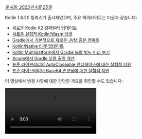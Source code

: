 [//]: # (title: Kotlin 1.8.20의 새로운 기능)

_[출시일: 2023년 4월 25일](releases.md#release-details)_

Kotlin 1.8.20 릴리스가 출시되었으며, 주요 하이라이트는 다음과 같습니다:

*   [새로운 Kotlin K2 컴파일러 업데이트](#new-kotlin-k2-compiler-updates)
*   [새로운 실험적 Kotlin/Wasm 타겟](#new-kotlin-wasm-target)
*   [Gradle에서 기본적으로 새로운 JVM 증분 컴파일](#new-jvm-incremental-compilation-by-default-in-gradle)
*   [Kotlin/Native 타겟 업데이트](#update-for-kotlin-native-targets)
*   [Kotlin Multiplatform에서 Gradle 복합 빌드 미리 보기](#preview-of-gradle-composite-builds-support-in-kotlin-multiplatform)
*   [Xcode에서 Gradle 오류 출력 개선](#improved-output-for-gradle-errors-in-xcode)
*   [표준 라이브러리의 AutoCloseable 인터페이스에 대한 실험적 지원](#support-for-the-autocloseable-interface)
*   [표준 라이브러리의 Base64 인코딩에 대한 실험적 지원](#support-for-base64-encoding)

이 영상에서 변경 사항에 대한 간단한 개요를 확인할 수도 있습니다:

<video src="https://www.youtube.com/v/R1JpkpPzyBU" title="What's new in Kotlin 1.8.20"/>

## IDE 지원

1.8.20을 지원하는 Kotlin 플러그인은 다음 IDE에서 사용할 수 있습니다:

| IDE            | 지원 버전            |
|----------------|-------------------------------|
| IntelliJ IDEA  | 2022.2.x, 2022.3.x,  2023.1.x |
| Android Studio | Flamingo (222)                |

> Kotlin 아티팩트 및 의존성을 올바르게 다운로드하려면, [Gradle 설정](##configure-gradle-settings)을
> Maven Central 저장소를 사용하도록 구성하십시오.
>
{style="warning"}

## 새로운 Kotlin K2 컴파일러 업데이트

Kotlin 팀은 K2 컴파일러의 안정화를 계속하고 있습니다. [Kotlin 1.7.0 발표](whatsnew17.md#new-kotlin-k2-compiler-for-the-jvm-in-alpha)에서 언급했듯이, 아직 **알파** 버전입니다.
이번 릴리스에서는 [K2 베타](https://youtrack.jetbrains.com/issue/KT-52604)로 나아가는 과정에서 추가적인 개선 사항이 도입되었습니다.

1.8.20 릴리스부터 Kotlin K2 컴파일러는 다음과 같습니다:

*   직렬화 플러그인의 프리뷰 버전이 있습니다.
*   [JS IR 컴파일러](js-ir-compiler.md)에 대한 알파 지원을 제공합니다.
*   [새로운 언어 버전, Kotlin 2.0](https://blog.jetbrains.com/kotlin/2023/02/k2-kotlin-2-0/)의 향후 릴리스를 소개합니다.

새로운 컴파일러와 그 이점에 대해 다음 영상에서 자세히 알아보십시오:

*   [모든 사람이 알아야 할 새로운 Kotlin K2 컴파일러](https://www.youtube.com/watch?v=iTdJJq_LyoY)
*   [새로운 Kotlin K2 컴파일러: 전문가 리뷰](https://www.youtube.com/watch?v=db19VFLZqJM)

### Kotlin K2 컴파일러 활성화 방법

Kotlin K2 컴파일러를 활성화하고 테스트하려면 다음 컴파일러 옵션과 함께 새로운 언어 버전을 사용하십시오:

```bash
-language-version 2.0
```

`build.gradle(.kts)` 파일에 다음과 같이 지정할 수 있습니다:

```kotlin
kotlin {
   sourceSets.all {
       languageSettings {
           languageVersion = "2.0"
       }
   }
}
```

이전의 `-Xuse-k2` 컴파일러 옵션은 더 이상 사용되지 않습니다.

> 새로운 K2 컴파일러의 알파 버전은 JVM 및 JS IR 프로젝트에서만 작동합니다.
> Kotlin/Native 또는 멀티플랫폼 프로젝트는 아직 지원하지 않습니다.
>
{style="warning"}

### 새로운 K2 컴파일러에 대한 피드백 남기기

어떤 피드백이든 감사히 받겠습니다!

*   Kotlin Slack에서 K2 개발자에게 직접 피드백을 제공하세요 – [초대받기](https://surveys.jetbrains.com/s3/kotlin-slack-sign-up?_gl=1*ju6cbn*_ga*MTA3MTk5NDkzMC4xNjQ2MDY3MDU4*_ga_9J976DJZ68*MTY1ODMzNzA3OS4xMDAuMS4xNjU4MzQwODEwLjYw) 및 [#k2-early-adopters](https://kotlinlang.slack.com/archives/C03PK0PE257) 채널에 참여.
*   새로운 K2 컴파일러 사용 중 직면한 문제에 대해 [이슈 트래커](https://kotl.in/issue)에 보고.
*   JetBrains가 K2 사용에 대한 익명 데이터를 수집하도록 [**사용량 통계 전송** 옵션 활성화](https://www.jetbrains.com/help/idea/settings-usage-statistics.html).

## 언어

Kotlin이 계속 진화함에 따라 1.8.20에서는 새로운 언어 기능에 대한 프리뷰 버전을 소개합니다:

*   [Enum 클래스 `values` 함수의 현대적이고 고성능 대체](#a-modern-and-performant-replacement-of-the-enum-class-values-function)
*   [데이터 클래스와의 대칭성을 위한 데이터 객체](#preview-of-data-objects-for-symmetry-with-data-classes)
*   [인라인 클래스에서 본문이 있는 보조 생성자 제한 해제 미리 보기](#preview-of-lifting-restriction-on-secondary-constructors-with-bodies-in-inline-classes)

### Enum 클래스 `values` 함수의 현대적이고 고성능 대체

> 이 기능은 [실험적](components-stability.md#stability-levels-explained)입니다.
> 언제든지 삭제되거나 변경될 수 있습니다. 옵트인(자세한 내용은 아래 참조)이 필요합니다. 평가 목적으로만 사용하십시오.
> [YouTrack](https://kotl.in/issue)에 대한 여러분의 피드백을 감사히 받겠습니다.
>
{style="warning"}

Enum 클래스에는 정의된 enum 상수의 배열을 반환하는 합성(synthetic) `values()` 함수가 있습니다. 그러나 배열을 사용하면 Kotlin 및 Java에서 [숨겨진 성능 문제](https://github.com/Kotlin/KEEP/blob/master/proposals/enum-entries.md#examples-of-performance-issues)가 발생할 수 있습니다.
또한 대부분의 API는 컬렉션을 사용하므로 결국 변환이 필요합니다. 이러한 문제를 해결하기 위해, `values()` 함수 대신 사용해야 하는 Enum 클래스의 `entries` 프로퍼티를 도입했습니다.
`entries` 프로퍼티가 호출되면 사전 할당된 불변(immutable) 리스트를 반환합니다.

> `values()` 함수는 여전히 지원되지만, 대신 `entries` 프로퍼티를 사용하는 것을 권장합니다.
>
{style="tip"}

```kotlin
enum class Color(val colorName: String, val rgb: String) {
    RED("Red", "#FF0000"),
    ORANGE("Orange", "#FF7F00"),
    YELLOW("Yellow", "#FFFF00")
}

@OptIn(ExperimentalStdlibApi::class)
fun findByRgb(rgb: String): Color? = Color.entries.find { it.rgb == rgb }
```
{validate="false"}

#### `entries` 프로퍼티 활성화 방법

이 기능을 사용해 보려면, `@OptIn(ExperimentalStdlibApi)`로 옵트인하고 `-language-version 1.9` 컴파일러 옵션을 활성화하십시오.
Gradle 프로젝트에서는 `build.gradle(.kts)` 파일에 다음을 추가하여 활성화할 수 있습니다:

<tabs group="build-script">
<tab title="Kotlin" group-key="kotlin">

```kotlin
tasks
    .withType<org.jetbrains.kotlin.gradle.tasks.KotlinCompilationTask<*>>()
    .configureEach {
        compilerOptions
            .languageVersion
            .set(
                org.jetbrains.kotlin.gradle.dsl.KotlinVersion.KOTLIN_1_9
            )
    }
```

</tab>
<tab title="Groovy" group-key="groovy">

```groovy
tasks
    .withType(org.jetbrains.kotlin.gradle.tasks.KotlinCompilationTask.class)
    .configureEach {
        compilerOptions.languageVersion =
            org.jetbrains.kotlin.gradle.dsl.KotlinVersion.KOTLIN_1_9
    }
```

</tab>
</tabs>

> IntelliJ IDEA 2023.1부터 이 기능을 옵트인하면, 적절한 IDE
> 인스펙션이 `values()`에서 `entries`로의 변환에 대해 알리고 빠른 수정을 제공할 것입니다.
>
{style="tip"}

제안에 대한 자세한 내용은 [KEEP 노트](https://github.com/Kotlin/KEEP/blob/master/proposals/enum-entries.md)를 참조하십시오.

### 데이터 클래스와의 대칭성을 위한 데이터 객체 미리 보기

데이터 객체를 사용하면 싱글턴 의미론과 깔끔한 `toString()` 표현을 갖는 객체를 선언할 수 있습니다. 다음 코드 스니펫에서 `object` 선언에 `data` 키워드를 추가하면 `toString()` 출력의 가독성이 어떻게 향상되는지 볼 수 있습니다:

```kotlin
package org.example
object MyObject
data object MyDataObject

fun main() {
    println(MyObject) // org.example.MyObject@1f32e575
    println(MyDataObject) // MyDataObject
}
```

특히 `sealed` 계층(`sealed class` 또는 `sealed interface` 계층과 같은)의 경우, `data object`는 `data class` 선언과 함께 편리하게 사용될 수 있어 탁월한 선택입니다.
이 스니펫에서 `EndOfFile`을 일반 `object` 대신 `data object`로 선언하는 것은 수동으로 재정의할 필요 없이 깔끔한 `toString`을 얻게 된다는 것을 의미합니다.
이는 동반되는 데이터 클래스 정의와의 대칭성을 유지합니다.

```kotlin
sealed interface ReadResult
data class Number(val number: Int) : ReadResult
data class Text(val text: String) : ReadResult
data object EndOfFile : ReadResult

fun main() {
    println(Number(7)) // Number(number=7)
    println(EndOfFile) // EndOfFile
}
```

#### 데이터 객체의 의미론

[Kotlin 1.7.20](whatsnew1720.md#improved-string-representations-for-singletons-and-sealed-class-hierarchies-with-data-objects)의 첫 프리뷰 버전부터 데이터 객체의 의미론이 개선되었습니다.
이제 컴파일러는 이들을 위한 여러 편의 함수를 자동으로 생성합니다:

##### toString

데이터 객체의 `toString()` 함수는 객체의 단순 이름을 반환합니다:

```kotlin
data object MyDataObject {
    val x: Int = 3
}

fun main() {
    println(MyDataObject) // MyDataObject
}
```

##### equals 및 hashCode

`data object`의 `equals()` 함수는 `data object`의 타입을 가진 모든 객체가 동등하다고 간주되도록 보장합니다. 대부분의 경우, 런타임에는 데이터 객체의 단일 인스턴스만 존재할 것입니다(결국 `data object`는 싱글턴을 선언합니다).
그러나 동일한 타입의 다른 객체가 런타임에 생성되는 특정 예외 상황(예: `java.lang.reflect`를 통한 플랫폼 리플렉션, 또는 이 API를 내부적으로 사용하는 JVM 직렬화 라이브러리 사용)에서는,
이 함수가 객체들이 동등하게 처리되도록 보장합니다.

`data object`를 비교할 때는 구조적으로(`==` 연산자 사용)만 비교하고 참조적으로(`===` 연산자)는 절대 비교하지 마십시오. 이는 런타임에 데이터 객체의 인스턴스가 두 개 이상 존재할 때의 함정을 피하는 데 도움이 됩니다. 다음 코드 스니펫은 이 특정 예외 상황을 보여줍니다:

```kotlin
import java.lang.reflect.Constructor

data object MySingleton

fun main() {
    val evilTwin = createInstanceViaReflection()

    println(MySingleton) // MySingleton
    println(evilTwin) // MySingleton

    // 라이브러리가 MySingleton의 두 번째 인스턴스를 강제로 생성하더라도, `equals` 메서드는 true를 반환합니다:
    println(MySingleton == evilTwin) // true

    // data object를 === 로 비교하지 마십시오.
    println(MySingleton === evilTwin) // false
}

fun createInstanceViaReflection(): MySingleton {
    // Kotlin 리플렉션은 data object의 인스턴스화를 허용하지 않습니다.
    // 이것은 "강제로" (즉, Java 플랫폼 리플렉션을 통해) 새로운 MySingleton 인스턴스를 생성합니다.
    // 직접 시도하지 마십시오!
    return (MySingleton.javaClass.declaredConstructors[0].apply { isAccessible = true } as Constructor<MySingleton>).newInstance()
}
```

생성된 `hashCode()` 함수의 동작은 `equals()` 함수의 동작과 일관적이므로, `data object`의 모든 런타임 인스턴스는 동일한 해시 코드를 가집니다.

##### 데이터 객체에는 `copy` 및 `componentN` 함수 없음

`data object`와 `data class` 선언은 종종 함께 사용되고 일부 유사점이 있지만, `data object`에는 생성되지 않는 일부 함수가 있습니다:

`data object` 선언은 싱글턴 객체로 사용되도록 의도되었으므로, `copy()` 함수는 생성되지 않습니다.
싱글턴 패턴은 클래스의 인스턴스화를 단일 인스턴스로 제한하며, 인스턴스의 복사본 생성을 허용하면 해당 제한을 위반하게 됩니다.

또한, `data class`와 달리 `data object`에는 데이터 프로퍼티가 없습니다. 이러한 객체를 비구조화하는 것은 의미가 없으므로, `componentN()` 함수는 생성되지 않습니다.

이 기능에 대한 여러분의 피드백을 [YouTrack](https://youtrack.jetbrains.com/issue/KT-4107)에 남겨주시면 감사하겠습니다.

#### 데이터 객체 미리 보기 활성화 방법

이 기능을 사용해 보려면 `-language-version 1.9` 컴파일러 옵션을 활성화하십시오. Gradle 프로젝트에서는 `build.gradle(.kts)` 파일에 다음을 추가하여 활성화할 수 있습니다:

<tabs group="build-script">
<tab title="Kotlin" group-key="kotlin">

```kotlin
tasks
    .withType<org.jetbrains.kotlin.gradle.tasks.KotlinCompilationTask<*>>()
    .configureEach {
        compilerOptions
            .languageVersion
            .set(
                org.jetbrains.kotlin.gradle.dsl.KotlinVersion.KOTLIN_1_9
            )
    }
```

</tab>
<tab title="Groovy" group-key="groovy">

```groovy
tasks
    .withType(org.jetbrains.kotlin.gradle.tasks.KotlinCompilationTask.class)
    .configureEach {
        compilerOptions.languageVersion =
            org.jetbrains.kotlin.gradle.dsl.KotlinVersion.KOTLIN_1_9
    }
```

</tab>
</tabs>

### 인라인 클래스에서 본문이 있는 보조 생성자 제한 해제 미리 보기

> 이 기능은 [실험적](components-stability.md#stability-levels-explained)입니다. 언제든지 삭제되거나 변경될 수 있습니다.
> 옵트인(자세한 내용은 아래 참조)이 필요합니다. 평가 목적으로만 사용하십시오. [YouTrack](https://kotl.in/issue)에 대한 여러분의 피드백을 감사히 받겠습니다.
>
{style="warning"}

Kotlin 1.8.20은 [인라인 클래스](inline-classes.md)에서 본문이 있는 보조 생성자 사용에 대한 제한을 해제합니다.

이전에는 인라인 클래스는 깔끔한 초기화 의미론을 갖기 위해 `init` 블록이나 보조 생성자가 없는 public 기본 생성자만 허용했습니다.
그 결과, 내부 값을 캡슐화하거나 제약된 값을 나타내는 인라인 클래스를 생성하는 것이 불가능했습니다.

이러한 문제는 Kotlin 1.4.30에서 `init` 블록에 대한 제한이 해제되면서 해결되었습니다.
이제 한 단계 더 나아가 미리 보기 모드에서 본문이 있는 보조 생성자를 허용합니다:

```kotlin
@JvmInline
value class Person(private val fullName: String) {
    // Kotlin 1.4.30부터 허용:
    init { 
        check(fullName.isNotBlank()) {
            "Full name shouldn't be empty"
        }
    }

    // Kotlin 1.8.20부터 미리 보기 가능:
    constructor(name: String, lastName: String) : this("$name $lastName") {
        check(lastName.isNotBlank()) {
            "Last name shouldn't be empty"
        }
    }
}
```

#### 본문이 있는 보조 생성자 활성화 방법

이 기능을 사용해 보려면 `-language-version 1.9` 컴파일러 옵션을 활성화하십시오. Gradle 프로젝트에서는 `build.gradle(.kts)`에 다음을 추가하여 활성화할 수 있습니다:

<tabs group="build-script">
<tab title="Kotlin" group-key="kotlin">

```kotlin
tasks
    .withType<org.jetbrains.kotlin.gradle.tasks.KotlinCompilationTask<*>>()
    .configureEach {
        compilerOptions
            .languageVersion
            .set(
                org.jetbrains.kotlin.gradle.dsl.KotlinVersion.KOTLIN_1_9
            )
    }
```

</tab>
<tab title="Groovy" group-key="groovy">

```groovy
tasks
    .withType(org.jetbrains.kotlin.gradle.tasks.KotlinCompilationTask.class)
    .configureEach {
        compilerOptions.languageVersion =
            org.jetbrains.kotlin.gradle.dsl.KotlinVersion.KOTLIN_1_9
    }
```

</tab>
</tabs>

이 기능을 사용해 보고 [YouTrack](https://kotl.in/issue)에 모든 보고서를 제출하여 Kotlin 1.9.0에서 이 기능을 기본으로 만들 수 있도록 도와주시면 감사하겠습니다.

Kotlin 인라인 클래스 개발에 대한 자세한 내용은 [이 KEEP](https://github.com/Kotlin/KEEP/blob/master/proposals/inline-classes.md)에서 확인할 수 있습니다.

## 새로운 Kotlin/Wasm 타겟

이번 릴리스에서 Kotlin/Wasm (Kotlin WebAssembly)은 [실험적](components-stability.md#stability-levels-explained) 단계로 전환됩니다.
Kotlin 팀은 [WebAssembly](https://webassembly.org/)를 유망한 기술로 보고, Kotlin의 모든 이점을 활용하여 이를 사용하는 더 나은 방법을 찾고자 합니다.

WebAssembly 바이너리 형식은 자체 가상 머신을 사용하여 실행되므로 플랫폼에 독립적입니다. 거의 모든 최신 브라우저는 이미 WebAssembly 1.0을 지원합니다.
WebAssembly를 실행하는 환경을 설정하려면 Kotlin/Wasm이 타겟으로 하는 실험적인 가비지 컬렉션 모드를 활성화하기만 하면 됩니다. 자세한 지침은 다음에서 확인할 수 있습니다: [Kotlin/Wasm 활성화 방법](#how-to-enable-kotlin-wasm).

새로운 Kotlin/Wasm 타겟의 다음 장점을 강조하고 싶습니다:

*   Kotlin/Wasm은 LLVM을 사용할 필요가 없으므로 `wasm32` Kotlin/Native 타겟보다 컴파일 속도가 더 빠릅니다.
*   [Wasm 가비지 컬렉션](https://github.com/WebAssembly/gc) 덕분에 `wasm32` 타겟보다 JS와의 상호 운용성 및 브라우저 통합이 더 쉽습니다.
*   Wasm은 작고 파싱하기 쉬운 바이트코드를 가지고 있으므로 Kotlin/JS 및 JavaScript보다 잠재적으로 애플리케이션 시작이 더 빠릅니다.
*   Wasm은 정적 타입 언어이므로 Kotlin/JS 및 JavaScript보다 애플리케이션 런타임 성능이 향상되었습니다.

1.8.20 릴리스부터 실험적인 프로젝트에서 Kotlin/Wasm을 사용할 수 있습니다.
Kotlin 표준 라이브러리(`stdlib`)와 테스트 라이브러리(`kotlin.test`)를 Kotlin/Wasm에 대해 별도의 설정 없이 제공합니다.
IDE 지원은 향후 릴리스에서 추가될 예정입니다.

[이 YouTube 영상에서 Kotlin/Wasm에 대해 자세히 알아보십시오](https://www.youtube.com/watch?v=-pqz9sKXatw).

### Kotlin/Wasm 활성화 방법

Kotlin/Wasm을 활성화하고 테스트하려면 `build.gradle.kts` 파일을 업데이트하십시오:

```kotlin
plugins {
    kotlin("multiplatform") version "1.8.20"
}

kotlin {
    wasm {
        binaries.executable()
        browser {
        }
    }
    sourceSets {
        val commonMain by getting
        val commonTest by getting {
            dependencies {
                implementation(kotlin("test"))
            }
        }
        val wasmMain by getting
        val wasmTest by getting
    }
}
```

> [Kotlin/Wasm 예제 GitHub 저장소](https://github.com/Kotlin/kotlin-wasm-examples)를 확인해 보십시오.
>
{style="tip"}

Kotlin/Wasm 프로젝트를 실행하려면 대상 환경의 설정을 업데이트해야 합니다:

<tabs>
<tab title="Chrome">

*   버전 109의 경우:

    `--js-flags=--experimental-wasm-gc` 명령줄 인수를 사용하여 애플리케이션을 실행하십시오.

*   버전 110 이상의 경우:

    1.  브라우저에서 `chrome://flags/#enable-webassembly-garbage-collection`으로 이동합니다.
    2.  **WebAssembly Garbage Collection**을 활성화합니다.
    3.  브라우저를 다시 시작합니다.

</tab>
<tab title="Firefox">

버전 109 이상의 경우:

1.  브라우저에서 `about:config`로 이동합니다.
2.  `javascript.options.wasm_function_references` 및 `javascript.options.wasm_gc` 옵션을 활성화합니다.
3.  브라우저를 다시 시작합니다.

</tab>
<tab title="Edge">

버전 109 이상의 경우:

`--js-flags=--experimental-wasm-gc` 명령줄 인수를 사용하여 애플리케이션을 실행하십시오.

</tab>
</tabs>

### Kotlin/Wasm에 대한 피드백 남기기

어떤 피드백이든 감사히 받겠습니다!

*   Kotlin Slack에서 개발자에게 직접 피드백을 제공하세요 – [초대받기](https://surveys.jetbrains.com/s3/kotlin-slack-sign-up?_gl=1*ju6cbn*_ga*MTA3MTk5NDkzMC4xNjQ2MDY3MDU4*_ga_9J976DJZ68*MTY1ODMzNzA3OS4xMDAuMS4xNjU4MzQwODEwLjYw) 및 [#webassembly](https://kotlinlang.slack.com/archives/CDFP59223) 채널에 참여.
*   Kotlin/Wasm 사용 중 직면한 문제에 대해 [이 YouTrack 이슈](https://youtrack.jetbrains.com/issue/KT-56492)에 보고.

## Kotlin/JVM

Kotlin 1.8.20은 [자바 합성(synthetic) 프로퍼티 참조 미리 보기](#preview-of-java-synthetic-property-references)와
[기본적으로 kapt 스텁 생성 태스크에서 JVM IR 백엔드 지원](#support-for-the-jvm-ir-backend-in-kapt-stub-generating-task-by-default)을 도입합니다.

### 자바 합성(synthetic) 프로퍼티 참조 미리 보기

> 이 기능은 [실험적](components-stability.md#stability-levels-explained)입니다.
> 언제든지 삭제되거나 변경될 수 있습니다. 평가 목적으로만 사용하십시오.
> [YouTrack](https://kotl.in/issue)에 대한 여러분의 피드백을 감사히 받겠습니다.
>
{style="warning"}

Kotlin 1.8.20은 자바 합성(synthetic) 프로퍼티에 대한 참조를 생성하는 기능을 도입합니다. 예를 들어, 다음 자바 코드에 대해:

```java
public class Person {
    private String name;
    private int age;

    public Person(String name, int age) {
        this.name = name;
        this.age = age;
    }

    public String getName() {
        return name;
    }

    public int getAge() {
        return age;
    }
}
```

Kotlin은 항상 `age`가 합성(synthetic) 프로퍼티인 경우 `person.age`를 작성하도록 허용했습니다.
이제 `Person::age` 및 `person::age`에 대한 참조도 생성할 수 있습니다. `name`에 대해서도 동일하게 작동합니다.

```kotlin
val persons = listOf(Person("Jack", 11), Person("Sofie", 12), Person("Peter", 11))
    persons
        // 자바 합성 프로퍼티에 대한 참조 호출:
        .sortedBy(Person::age)
        // Kotlin 프로퍼티 구문을 통해 자바 게터(getter) 호출:
        .forEach { person -> println(person.name) }
```
{validate="false"}

#### 자바 합성(synthetic) 프로퍼티 참조 활성화 방법

이 기능을 사용해 보려면 `-language-version 1.9` 컴파일러 옵션을 활성화하십시오.
Gradle 프로젝트에서는 `build.gradle(.kts)`에 다음을 추가하여 활성화할 수 있습니다:

<tabs group="build-script">
<tab title="Kotlin" group-key="kotlin">

```kotlin
tasks
    .withType<org.jetbrains.kotlin.gradle.tasks.KotlinCompilationTask<*>>()
    .configureEach {
        compilerOptions
            .languageVersion
            .set(
                org.jetbrains.kotlin.gradle.dsl.KotlinVersion.KOTLIN_1_9
            )
    }
```

</tab>
<tab title="Groovy" group-key="groovy">

```groovy
tasks
    .withType(org.jetbrains.kotlin.gradle.tasks.KotlinCompilationTask.class)
    .configureEach {
        compilerOptions.languageVersion =
            org.jetbrains.kotlin.gradle.dsl.KotlinVersion.KOTLIN_1_9
    }
```

</tab>
</tabs>

### 기본적으로 kapt 스텁 생성 태스크에서 JVM IR 백엔드 지원

Kotlin 1.7.20에서는 [kapt 스텁 생성 태스크에서 JVM IR 백엔드 지원](whatsnew1720.md#support-for-the-jvm-ir-backend-in-kapt-stub-generating-task)을 도입했습니다.
이번 릴리스부터는 이 지원이 기본적으로 작동합니다. 더 이상 `gradle.properties`에 `kapt.use.jvm.ir=true`를 지정하여 활성화할 필요가 없습니다.
이 기능에 대한 여러분의 피드백을 [YouTrack](https://youtrack.jetbrains.com/issue/KT-49682)에 남겨주시면 감사하겠습니다.

## Kotlin/Native

Kotlin 1.8.20에는 지원되는 Kotlin/Native 타겟 변경, Objective-C와의 상호 운용성, CocoaPods Gradle 플러그인 개선 등 다양한 업데이트가 포함되어 있습니다:

*   [Kotlin/Native 타겟 업데이트](#update-for-kotlin-native-targets)
*   [레거시 메모리 관리자 지원 중단](#deprecation-of-the-legacy-memory-manager)
*   [`@import` 지시어가 있는 Objective-C 헤더 지원](#support-for-objective-c-headers-with-import-directives)
*   [Cocoapods Gradle 플러그인의 링크 전용 모드 지원](#support-for-the-link-only-mode-in-cocoapods-gradle-plugin)
*   [UIKit에서 Objective-C 확장을 클래스 멤버로 임포트](#import-objective-c-extensions-as-class-members-in-uikit)
*   [컴파일러에서 컴파일러 캐시 관리 재구현](#reimplementation-of-compiler-cache-management-in-the-compiler)
*   [Cocoapods Gradle 플러그인에서 `useLibraries()` 지원 중단](#deprecation-of-uselibraries-in-cocoapods-gradle-plugin)

### Kotlin/Native 타겟 업데이트

Kotlin 팀은 Kotlin/Native에서 지원되는 타겟 목록을 재검토하고, 이를 티어로 분할하며,
Kotlin 1.8.20부터 일부 타겟에 대한 지원을 중단하기로 결정했습니다. 지원 및 지원 중단된 타겟의 전체 목록은 [Kotlin/Native 타겟 지원](native-target-support.md) 섹션을 참조하십시오.

다음 타겟은 Kotlin 1.8.20에서 지원 중단되었으며 1.9.20에서 제거될 예정입니다:

*   `iosArm32`
*   `watchosX86`
*   `wasm32`
*   `mingwX86`
*   `linuxArm32Hfp`
*   `linuxMips32`
*   `linuxMipsel32`

나머지 타겟의 경우, Kotlin/Native 컴파일러에서 타겟이 얼마나 잘 지원되고 테스트되는지에 따라 세 가지 지원 티어가 있습니다.
타겟은 다른 티어로 이동될 수 있습니다. 예를 들어, [Kotlin Multiplatform](https://www.jetbrains.com/help/kotlin-multiplatform-dev/get-started.html)에 중요하기 때문에
향후 `iosArm64`에 대한 완전한 지원을 제공하기 위해 최선을 다할 것입니다.

라이브러리 작성자라면, 이 타겟 티어가 CI 도구에서 어떤 타겟을 테스트하고 어떤 타겟을 건너뛸지 결정하는 데 도움이 될 수 있습니다.
Kotlin 팀은 [kotlinx.coroutines](coroutines-guide.md)와 같은 공식 Kotlin 라이브러리를 개발할 때 동일한 접근 방식을 사용할 것입니다.

이러한 변경의 이유에 대해 더 자세히 알아보려면 [블로그 게시물](https://blog.jetbrains.com/kotlin/2023/02/update-regarding-kotlin-native-targets/)을 확인하십시오.

### 레거시 메모리 관리자 지원 중단

1.8.20부터 레거시 메모리 관리자는 지원 중단되었으며 1.9.20에서 제거될 예정입니다.
[새로운 메모리 관리자](native-memory-manager.md)는 1.7.20부터 기본적으로 활성화되었으며, 추가적인 안정화 업데이트와 성능 개선이 이루어지고 있습니다.

여전히 레거시 메모리 관리자를 사용하고 있다면, `gradle.properties`에서 `kotlin.native.binary.memoryModel=strict` 옵션을 제거하고 [마이그레이션 가이드](native-migration-guide.md)를 따라 필요한 변경을 수행하십시오.

새로운 메모리 관리자는 `wasm32` 타겟을 지원하지 않습니다. 이 타겟 또한 [이번 릴리스부터 지원 중단](#update-for-kotlin-native-targets)되었으며 1.9.20에서 제거될 예정입니다.

### `@import` 지시어가 있는 Objective-C 헤더 지원

> 이 기능은 [실험적](components-stability.md#stability-levels-explained)입니다.
> 언제든지 삭제되거나 변경될 수 있습니다. 옵트인(자세한 내용은 아래 참조)이 필요합니다. 평가 목적으로만 사용하십시오.
> [YouTrack](https://kotl.in/issue)에 대한 여러분의 피드백을 감사히 받겠습니다.
>
{style="warning"}

이제 Kotlin/Native는 `@import` 지시어가 있는 Objective-C 헤더를 임포트할 수 있습니다.
이 기능은 자동 생성된 Objective-C 헤더가 있거나 Swift로 작성된 CocoaPods 의존성 클래스를 사용하는 Swift 라이브러리를 사용할 때 유용합니다.

이전에는 cinterop 도구가 `@import` 지시어를 통해 Objective-C 모듈에 의존하는 헤더를 분석하지 못했습니다.
그 이유는 `-fmodules` 옵션에 대한 지원이 부족했기 때문입니다.

Kotlin 1.8.20부터 `@import`가 있는 Objective-C 헤더를 사용할 수 있습니다. 이렇게 하려면 정의 파일에서 `-fmodules` 옵션을 `compilerOpts`로 컴파일러에 전달하십시오.
[CocoaPods 통합](https://www.jetbrains.com/help/kotlin-multiplatform-dev/multiplatform-cocoapods-overview.html)을 사용하는 경우, `pod()` 함수의 구성 블록에 cinterop 옵션을 다음과 같이 지정하십시오:

```kotlin
kotlin {
    ios()

    cocoapods {
        summary = "CocoaPods test library"
        homepage = "https://github.com/JetBrains/kotlin"

        ios.deploymentTarget = "13.5"

        pod("PodName") {
            extraOpts = listOf("-compiler-option", "-fmodules")
        }
    }
}
```

이것은 [오랫동안 기다려온 기능](https://youtrack.jetbrains.com/issue/KT-39120)이었으며, 향후 릴리스에서 기본으로 만들 수 있도록 [YouTrack](https://kotl.in/issue)에 대한 여러분의 피드백을 환영합니다.

### Cocoapods Gradle 플러그인의 링크 전용 모드 지원

Kotlin 1.8.20부터 동적 프레임워크를 사용하는 Pod 의존성을 링크 전용으로 사용할 수 있으며, cinterop 바인딩을 생성하지 않습니다.
이는 cinterop 바인딩이 이미 생성된 경우에 유용할 수 있습니다.

라이브러리와 앱 두 모듈로 구성된 프로젝트를 가정해 보겠습니다. 라이브러리는 Pod에 의존하지만, 프레임워크를 생성하지 않고 `.klib`만 생성합니다.
앱은 라이브러리에 의존하고 동적 프레임워크를 생성합니다.
이 경우, 라이브러리가 의존하는 Pods와 이 프레임워크를 링크해야 하지만, 라이브러리에 대해 이미 cinterop 바인딩이 생성되었으므로 cinterop 바인딩이 필요하지 않습니다.

이 기능을 활성화하려면 Pod에 대한 의존성을 추가할 때 `linkOnly` 옵션 또는 빌더 프로퍼티를 사용하십시오:

```kotlin
cocoapods {
    summary = "CocoaPods test library"
    homepage = "https://github.com/JetBrains/kotlin"

    pod("Alamofire", linkOnly = true) {
        version = "5.7.0"
    }
}
```

> 이 옵션을 정적 프레임워크와 함께 사용하면, Pods는 정적 프레임워크 링크에 사용되지 않기 때문에 Pod 의존성이 완전히 제거됩니다.
>
{style="note"}

### UIKit에서 Objective-C 확장을 클래스 멤버로 임포트

Xcode 14.1부터 일부 Objective-C 클래스의 메서드가 카테고리 멤버로 이동되었습니다. 이로 인해 다른 Kotlin API가 생성되었고, 이러한 메서드들은 메서드 대신 Kotlin 확장으로 임포트되었습니다.

이로 인해 UIKit을 사용하여 메서드를 재정의할 때 문제가 발생할 수 있습니다. 예를 들어, Kotlin에서 UIVIew를 서브클래싱할 때 `drawRect()` 또는 `layoutSubviews()` 메서드를 재정의하는 것이 불가능해졌습니다.

1.8.20부터는 NSView 및 UIView 클래스와 동일한 헤더에 선언된 카테고리 멤버가 해당 클래스의 멤버로 임포트됩니다.
이는 NSView 및 UIView를 서브클래싱하는 메서드를 다른 메서드와 마찬가지로 쉽게 재정의할 수 있음을 의미합니다.

모든 것이 잘 진행된다면, 모든 Objective-C 클래스에 대해 이 동작을 기본적으로 활성화할 계획입니다.

### 컴파일러에서 컴파일러 캐시 관리 재구현

컴파일러 캐시의 발전을 가속화하기 위해 컴파일러 캐시 관리를 Kotlin Gradle 플러그인에서 Kotlin/Native 컴파일러로 이동했습니다.
이것은 컴파일 시간 및 컴파일러 캐시 유연성과 관련된 여러 중요한 개선 작업의 제약을 해제합니다.

문제가 발생하여 이전 동작으로 돌아가야 하는 경우, `kotlin.native.cacheOrchestration=gradle` Gradle 프로퍼티를 사용하십시오.

이 기능에 대한 여러분의 피드백을 [YouTrack](https://kotl.in/issue)에 남겨주시면 감사하겠습니다.

### Cocoapods Gradle 플러그인에서 `useLibraries()` 지원 중단

Kotlin 1.8.20부터 정적 라이브러리에 대한 [CocoaPods 통합](https://www.jetbrains.com/help/kotlin-multiplatform-dev/multiplatform-cocoapods-overview.html)에 사용되는 `useLibraries()` 함수의 지원 중단 주기가 시작됩니다.

정적 라이브러리를 포함하는 Pods에 대한 의존성을 허용하기 위해 `useLibraries()` 함수를 도입했습니다.
시간이 지남에 따라 이 사례는 매우 드물어졌습니다. 대부분의 Pods는 소스로 배포되며, Objective-C 프레임워크 또는 XCFramework는 바이너리 배포의 일반적인 선택입니다.

이 함수는 인기가 없으며 Kotlin CocoaPods Gradle 플러그인 개발을 복잡하게 만드는 문제를 야기하므로, 지원 중단을 결정했습니다.

프레임워크 및 XCFramework에 대한 자세한 내용은 [최종 네이티브 바이너리 빌드](https://www.jetbrains.com/help/kotlin-multiplatform-dev/multiplatform-build-native-binaries.html)를 참조하십시오.

## Kotlin Multiplatform

Kotlin 1.8.20은 Kotlin Multiplatform에 대한 다음 업데이트를 통해 개발자 경험을 개선하고자 합니다:

*   [소스 세트 계층 설정에 대한 새로운 접근 방식](#new-approach-to-source-set-hierarchy)
*   [Kotlin Multiplatform에서 Gradle 복합 빌드 지원 미리 보기](#preview-of-gradle-composite-builds-support-in-kotlin-multiplatform)
*   [Xcode에서 Gradle 오류 출력 개선](#improved-output-for-gradle-errors-in-xcode)

### 소스 세트 계층 설정에 대한 새로운 접근 방식

> 소스 세트 계층에 대한 새로운 접근 방식은 [실험적](components-stability.md#stability-levels-explained)입니다.
> 향후 Kotlin 릴리스에서 사전 통지 없이 변경될 수 있습니다. 옵트인(자세한 내용은 아래 참조)이 필요합니다.
> [YouTrack](https://kotl.in/issue)에 여러분의 피드백을 감사히 받겠습니다.
>
{style="warning"}

Kotlin 1.8.20은 멀티플랫폼 프로젝트에서 소스 세트 계층을 설정하는 새로운 방법인 기본 타겟 계층을 제공합니다.
새로운 접근 방식은 [설계상의 결함](#why-replace-shortcuts)이 있는 `ios`와 같은 타겟 단축키를 대체하기 위한 것입니다.

기본 타겟 계층의 아이디어는 간단합니다: 프로젝트가 컴파일될 모든 타겟을 명시적으로 선언하면, Kotlin Gradle 플러그인이 지정된 타겟을 기반으로 공유 소스 세트를 자동으로 생성합니다.

#### 프로젝트 설정

간단한 멀티플랫폼 모바일 앱의 다음 예시를 고려해 보십시오:

```kotlin
@OptIn(ExperimentalKotlinGradlePluginApi::class)
kotlin {
    // 기본 타겟 계층 활성화:
    targetHierarchy.default()

    android()
    iosArm64()
    iosSimulatorArm64()
}
```

기본 타겟 계층은 가능한 모든 타겟과 그들의 공유 소스 세트에 대한 템플릿으로 생각할 수 있습니다.
코드에서 최종 타겟인 `android`, `iosArm64`, `iosSimulatorArm64`를 선언하면, Kotlin Gradle 플러그인이 템플릿에서 적합한 공유 소스 세트를 찾아 자동으로 생성합니다.
결과적인 계층은 다음과 같습니다:

![An example of using the default target hierarchy](default-hierarchy-example.svg){thumbnail="true" width="350" thumbnail-same-file="true"}

녹색 소스 세트는 실제로 프로젝트에 생성되어 존재하며, 기본 템플릿의 회색 소스 세트는 무시됩니다.
보시다시피, 예를 들어 Kotlin Gradle 플러그인은 프로젝트에 watchOS 타겟이 없기 때문에 `watchos` 소스 세트를 생성하지 않았습니다.

`watchosArm64`와 같은 watchOS 타겟을 추가하면 `watchos` 소스 세트가 생성되고, `apple`, `native`, `common` 소스 세트의 코드가 `watchosArm64`로도 컴파일됩니다.

기본 타겟 계층에 대한 완전한 스키마는 [문서](https://www.jetbrains.com/help/kotlin-multiplatform-dev/multiplatform-hierarchy.html#default-hierarchy-template)에서 확인할 수 있습니다.

> 이 예시에서 `apple` 및 `native` 소스 세트는 `iosArm64` 및 `iosSimulatorArm64` 타겟으로만 컴파일됩니다.
> 따라서 이름과 달리 전체 iOS API에 접근할 수 있습니다.
> 이는 `native`와 같은 소스 세트의 경우 직관적이지 않을 수 있습니다. 모든 네이티브 타겟에서 사용 가능한 API만 이 소스 세트에서 접근할 수 있을 것이라고 예상할 수 있기 때문입니다.
> 이 동작은 향후 변경될 수 있습니다.
>
{style="note"}

#### 왜 단축키를 대체하는가 {initial-collapse-state="collapsed" collapsible="true"}

소스 세트 계층을 생성하는 것은 번거롭고 오류가 발생하기 쉬우며 초보자에게는 불친절할 수 있습니다.
이전 해결책은 계층의 일부를 생성해 주는 `ios`와 같은 단축키를 도입하는 것이었습니다.
그러나 단축키를 사용해 본 결과 큰 설계상의 결함이 있다는 것이 입증되었습니다: 변경하기 어렵다는 것입니다.

예를 들어 `ios` 단축키를 살펴보겠습니다. 이 단축키는 `iosArm64`와 `iosX64` 타겟만 생성하는데, 이는 M1 기반 호스트에서 `iosSimulatorArm64` 타겟도 필요할 때 혼란스럽고 문제를 일으킬 수 있습니다.
그러나 `iosSimulatorArm64` 타겟을 추가하는 것은 사용자 프로젝트에 매우 큰 혼란을 주는 변경이 될 수 있습니다:

*   `iosMain` 소스 세트에서 사용되는 모든 의존성은 `iosSimulatorArm64` 타겟을 지원해야 합니다. 그렇지 않으면 의존성 해결이 실패합니다.
*   `iosMain`에서 사용되는 일부 네이티브 API는 새로운 타겟을 추가할 때 사라질 수 있습니다(물론 `iosSimulatorArm64`의 경우에는 그럴 가능성이 낮습니다).
*   어떤 경우에는, 예를 들어 Intel 기반 MacBook에서 작은 토이 프로젝트를 작성할 때, 이러한 변경이 필요하지 않을 수도 있습니다.

단축키가 계층 구성 문제를 해결하지 못한다는 것이 명확해졌고, 이 때문에 우리는 특정 시점에서 새로운 단축키 추가를 중단했습니다.

기본 타겟 계층은 처음에는 단축키와 비슷해 보일 수 있지만, 결정적인 차이가 있습니다: **사용자는 타겟 집합을 명시적으로 지정해야 합니다**.
이 집합은 프로젝트가 컴파일 및 게시되는 방식과 의존성 해결에 참여하는 방식을 정의합니다.
이 집합이 고정되어 있기 때문에 Kotlin Gradle 플러그인의 기본 구성 변경은 생태계에 훨씬 적은 혼란을 야기할 것이며, 도구 지원 마이그레이션을 제공하는 것이 훨씬 쉬워질 것입니다.

#### 기본 계층 활성화 방법

이 새로운 기능은 [실험적](components-stability.md#stability-levels-explained)입니다. Kotlin Gradle 빌드 스크립트의 경우,
`@OptIn(ExperimentalKotlinGradlePluginApi::class)`로 옵트인해야 합니다.

자세한 내용은 [계층적 프로젝트 구조](https://www.jetbrains.com/help/kotlin-multiplatform-dev/multiplatform-hierarchy.html#default-hierarchy-template)를 참조하십시오.

#### 피드백 남기기

이는 멀티플랫폼 프로젝트에 대한 중요한 변경 사항입니다.
더욱 개선하는 데 도움이 될 수 있도록 [피드백](https://kotl.in/issue)을 보내주시면 감사하겠습니다.

### Kotlin Multiplatform에서 Gradle 복합 빌드 지원 미리 보기

> 이 기능은 Kotlin Gradle 플러그인 1.8.20부터 Gradle 빌드에서 지원됩니다. IDE 지원의 경우,
> IntelliJ IDEA 2023.1 Beta 2 (231.8109.2) 이상 및 모든 Kotlin IDE 플러그인이 포함된 Kotlin Gradle 플러그인 1.8.20을 사용하십시오.
>
{style="note"}

1.8.20부터 Kotlin Multiplatform은 [Gradle 복합 빌드](https://docs.gradle.org/current/userguide/composite_builds.html)를 지원합니다.
복합 빌드를 사용하면 별도의 프로젝트 또는 동일 프로젝트의 일부 빌드를 단일 빌드에 포함할 수 있습니다.

일부 기술적인 문제로 인해 Kotlin Multiplatform에서 Gradle 복합 빌드를 사용하는 것은 부분적으로만 지원되었습니다.
Kotlin 1.8.20에는 더 다양한 프로젝트에서 작동해야 하는 개선된 지원의 미리 보기가 포함되어 있습니다.
이를 사용해 보려면 `gradle.properties`에 다음 옵션을 추가하십시오:

```none
kotlin.mpp.import.enableKgpDependencyResolution=true
```

이 옵션은 새로운 임포트 모드의 미리 보기를 활성화합니다.
복합 빌드 지원 외에도 주요 버그 수정 및 개선 사항이 포함되어 임포트를 더욱 안정적으로 만들어 멀티플랫폼 프로젝트에서 더 원활한 임포트 경험을 제공합니다.

#### 알려진 문제

여전히 추가적인 안정화가 필요한 미리 보기 버전이며, 임포트 과정에서 일부 문제가 발생할 수 있습니다.
Kotlin 1.8.20의 최종 릴리스 이전에 해결할 계획인 몇 가지 알려진 문제는 다음과 같습니다:

*   IntelliJ IDEA 2023.1 EAP에서는 Kotlin 1.8.20 플러그인이 아직 제공되지 않습니다. 그럼에도 불구하고, Kotlin Gradle 플러그인 버전을 1.8.20으로 설정하고 이 IDE에서 복합 빌드를 시도할 수 있습니다.
*   프로젝트에 `rootProject.name`이 지정된 빌드가 포함된 경우, 복합 빌드가 Kotlin 메타데이터를 해결하지 못할 수 있습니다.
    해결 방법 및 자세한 내용은 [이 YouTrack 이슈](https://youtrack.jetbrains.com/issue/KT-56536)를 참조하십시오.

이 기능을 사용해 보고 [YouTrack](https://kotl.in/issue)에 모든 보고서를 제출하여 Kotlin 1.9.0에서 이 기능을 기본으로 만들 수 있도록 도와주시면 감사하겠습니다.

### Xcode에서 Gradle 오류 출력 개선

Xcode에서 멀티플랫폼 프로젝트를 빌드하는 데 문제가 있었다면, "Command PhaseScriptExecution failed with a nonzero exit code" 오류를 만났을 수 있습니다.
이 메시지는 Gradle 호출이 실패했음을 알리지만, 문제 감지에는 별로 도움이 되지 않습니다.

Kotlin 1.8.20부터 Xcode는 Kotlin/Native 컴파일러의 출력을 파싱할 수 있습니다.
또한, Gradle 빌드가 실패하는 경우, Xcode에서 근본 원인 예외에 대한 추가 오류 메시지를 볼 수 있습니다.
대부분의 경우, 이는 근본적인 문제를 식별하는 데 도움이 될 것입니다.

![Improved output for Gradle errors in Xcode](xcode-gradle-output.png){width=700}

새로운 동작은 멀티플랫폼 프로젝트의 iOS 프레임워크를 Xcode의 iOS 애플리케이션에 연결할 수 있는 `embedAndSignAppleFrameworkForXcode`와 같이
Xcode 통합을 위한 표준 Gradle 태스크에 대해 기본적으로 활성화됩니다.
또한 `kotlin.native.useXcodeMessageStyle` Gradle 프로퍼티를 사용하여 활성화(또는 비활성화)할 수 있습니다.

## Kotlin/JavaScript

Kotlin 1.8.20은 TypeScript 정의를 생성하는 방식을 변경합니다. 또한 디버깅 경험을 개선하기 위해 설계된 변경 사항도 포함되어 있습니다:

*   [Gradle 플러그인에서 Dukat 통합 제거](#removal-of-dukat-integration-from-gradle-plugin)
*   [소스 맵의 Kotlin 변수 및 함수 이름](#kotlin-variable-and-function-names-in-source-maps)
*   [TypeScript 정의 파일 생성을 위한 옵트인](#opt-in-for-generation-of-typescript-definition-files)

### Gradle 플러그인에서 Dukat 통합 제거

Kotlin 1.8.20에서 [실험적](components-stability.md#stability-levels-explained) Dukat 통합을 Kotlin/JavaScript Gradle 플러그인에서 제거했습니다.
Dukat 통합은 TypeScript 선언 파일(`.d.ts`)을 Kotlin 외부 선언으로 자동 변환하는 것을 지원했습니다.

[Dukat 도구](https://github.com/Kotlin/dukat)를 사용하여 TypeScript 선언 파일(`.d.ts`)을 Kotlin 외부 선언으로 계속 변환할 수 있습니다.

> Dukat 도구는 [실험적](components-stability.md#stability-levels-explained)입니다.
> 언제든지 삭제되거나 변경될 수 있습니다.
>
{style="warning"}

### 소스 맵의 Kotlin 변수 및 함수 이름

디버깅에 도움이 되도록, 변수 및 함수에 대해 Kotlin 코드에서 선언한 이름을 소스 맵에 추가하는 기능을 도입했습니다.
1.8.20 이전에는 이러한 이름이 소스 맵에서 사용할 수 없었으므로, 디버거에서는 항상 생성된 JavaScript의 변수 및 함수 이름을 볼 수 있었습니다.

`build.gradle.kts` 파일에서 `sourceMapNamesPolicy`를 사용하거나
`-source-map-names-policy` 컴파일러 옵션을 사용하여 추가되는 내용을 구성할 수 있습니다. 다음 표는 가능한 설정을 나열합니다:

| 설정                 | 설명                                                   | 예시 출력                     |
|-------------------------|---------------------------------------------------------------|-----------------------------------|
| `simple-names`          | 변수 이름과 단순 함수 이름이 추가됩니다. (기본값)       | `main`                            |
| `fully-qualified-names` | 변수 이름과 정규화된 함수 이름이 추가됩니다.             | `com.example.kjs.playground.main` |
| `no`                    | 변수 또는 함수 이름이 추가되지 않습니다.                 | N/A                               |

`build.gradle.kts` 파일의 예시 구성은 다음과 같습니다:

```kotlin
tasks.withType<org.jetbrains.kotlin.gradle.tasks.Kotlin2JsCompile>().configureEach {
    compilercompileOptions.sourceMapNamesPolicy.set(org.jetbrains.kotlin.gradle.dsl.JsSourceMapNamesPolicy.SOURCE_MAP_NAMES_POLICY_FQ_NAMES) // or SOURCE_MAP_NAMES_POLICY_NO, or SOURCE_MAP_NAMES_POLICY_SIMPLE_NAMES
}
```
{validate="false"}

Chromium 기반 브라우저에서 제공하는 것과 같은 디버깅 도구는 스택 트레이스의 가독성을 높이기 위해 소스 맵에서 원본 Kotlin 이름을 가져올 수 있습니다. 즐거운 디버깅 되세요!

> 소스 맵에 변수 및 함수 이름을 추가하는 기능은 [실험적](components-stability.md#stability-levels-explained)입니다.
> 언제든지 삭제되거나 변경될 수 있습니다.
>
{style="warning"}

### TypeScript 정의 파일 생성을 위한 옵트인

이전에는 실행 파일을 생성하는 프로젝트(`binaries.executable()`)가 있는 경우, Kotlin/JS IR 컴파일러가 `@JsExport`로 표시된 모든 최상위 선언을 수집하고 자동으로 `.d.ts` 파일에 TypeScript 정의를 생성했습니다.

이는 모든 프로젝트에 유용하지 않으므로, Kotlin 1.8.20에서 동작을 변경했습니다. TypeScript 정의를 생성하려면 Gradle 빌드 파일에서 이를 명시적으로 구성해야 합니다.
`build.gradle.kts.file`의 [`js` 섹션](js-project-setup.md#execution-environments)에 `generateTypeScriptDefinitions()`를 추가하십시오. 예를 들어:

```kotlin
kotlin {
    js {
        binaries.executable()
        browser {
        }
        generateTypeScriptDefinitions()
    }
}
```
{validate="false"}

> TypeScript 정의(`.d.ts`) 생성은 [실험적](components-stability.md#stability-levels-explained)입니다. 언제든지 삭제되거나 변경될 수 있습니다.
>
{style="warning"}

## Gradle

Kotlin 1.8.20은 Gradle 6.8부터 7.6까지 완벽하게 호환되며, [Multiplatform 플러그인의 일부 특정 경우](https://youtrack.jetbrains.com/issue/KT-55751)는 예외입니다.
최신 Gradle 릴리스 버전까지도 사용할 수 있지만, 그럴 경우 지원 중단 경고가 발생하거나 일부 새로운 Gradle 기능이 작동하지 않을 수 있다는 점을 염두에 두십시오.

이번 버전에는 다음 변경 사항이 포함되어 있습니다:

*   [Gradle 플러그인 버전의 새로운 정렬](#new-gradle-plugins-versions-alignment)
*   [Gradle에서 기본적으로 새로운 JVM 증분 컴파일](#new-jvm-incremental-compilation-by-default-in-gradle)
*   [컴파일 태스크 출력의 정밀 백업](#precise-backup-of-compilation-tasks-outputs)
*   [모든 Gradle 버전에서 Kotlin/JVM 태스크 지연 생성](#lazy-kotlin-jvm-tasks-creation-for-all-gradle-versions)
*   [컴파일 태스크의 `destinationDirectory` 비기본 위치](#non-default-location-of-compile-tasks-destinationdirectory)
*   [HTTP 통계 서비스에 컴파일러 인수를 보고하지 않도록 옵트아웃하는 기능](#ability-to-opt-out-from-reporting-compiler-arguments-to-an-http-statistics-service)

### Gradle 플러그인 버전의 새로운 정렬

Gradle은 함께 작동해야 하는 의존성들의 [버전을 항상 정렬](https://docs.gradle.org/current/userguide/dependency_version_alignment.html#aligning_versions_natively_with_gradle)하는 방법을 제공합니다.
Kotlin 1.8.20도 이 접근 방식을 채택했습니다. 기본적으로 작동하므로 활성화를 위해 구성을 변경하거나 업데이트할 필요가 없습니다.
또한, 더 이상 [Kotlin Gradle 플러그인 전이적 의존성 해결을 위한 이 해결 방법](whatsnew18.md#resolution-of-kotlin-gradle-plugins-transitive-dependencies)을 사용할 필요가 없습니다.

이 기능에 대한 여러분의 피드백을 [YouTrack](https://youtrack.jetbrains.com/issue/KT-54691)에 남겨주시면 감사하겠습니다.

### Gradle에서 기본적으로 새로운 JVM 증분 컴파일

[Kotlin 1.7.0부터 사용 가능했던](whatsnew17.md#a-new-approach-to-incremental-compilation) 증분 컴파일에 대한 새로운 접근 방식이 이제 기본적으로 작동합니다.
더 이상 `gradle.properties`에 `kotlin.incremental.useClasspathSnapshot=true`를 지정하여 활성화할 필요가 없습니다.

이에 대한 여러분의 피드백을 감사히 받겠습니다. [YouTrack](https://kotl.in/issue)에 이슈를 제출할 수 있습니다.

### 컴파일 태스크 출력의 정밀 백업

> 컴파일 태스크 출력의 정밀 백업은 [실험적](components-stability.md#stability-levels-explained)입니다.
> 사용하려면 `gradle.properties`에 `kotlin.compiler.preciseCompilationResultsBackup=true`를 추가하십시오.
> [YouTrack](https://kotl.in/issue/experimental-ic-optimizations)에 대한 여러분의 피드백을 감사히 받겠습니다.
>
{style="warning"}

Kotlin 1.8.20부터 정밀 백업을 활성화할 수 있습니다. 정밀 백업을 사용하면 [증분 컴파일](gradle-compilation-and-caches.md#incremental-compilation)에서 Kotlin이 재컴파일하는 클래스만 백업됩니다.
전체 백업과 정밀 백업 모두 컴파일 오류 후 빌드를 증분적으로 다시 실행하는 데 도움이 됩니다.
정밀 백업은 또한 전체 백업에 비해 빌드 시간을 절약합니다.
특히 프로젝트가 느린 HDD에 있거나 많은 태스크가 백업을 수행하는 경우, 대규모 프로젝트에서 전체 백업은 **눈에 띄는** 빌드 시간을 소요할 수 있습니다.

이 최적화는 실험적입니다. `gradle.properties` 파일에 `kotlin.compiler.preciseCompilationResultsBackup` Gradle 프로퍼티를 추가하여 활성화할 수 있습니다:

```none
kotlin.compiler.preciseCompilationResultsBackup=true
```

#### JetBrains에서의 정밀 백업 사용 예시 {initial-collapse-state="collapsed" collapsible="true"}

다음 차트에서 전체 백업과 비교한 정밀 백업 사용 예시를 볼 수 있습니다:

![Comparison of full and precise backups](comparison-of-full-and-precise-backups.png){width=700}

첫 번째 및 두 번째 차트는 Kotlin 프로젝트에서 정밀 백업이 Kotlin Gradle 플러그인 빌드에 미치는 영향을 보여줍니다:

1.  많은 모듈이 의존하는 모듈에 작은 [ABI](https://en.wikipedia.org/wiki/Application_binary_interface) 변경(새로운 public 메서드 추가)을 가한 후.
2.  다른 모듈이 의존하지 않는 모듈에 작은 비-ABI 변경(private 함수 추가)을 가한 후.

세 번째 차트는 [Space](https://www.jetbrains.com/space/) 프로젝트에서 정밀 백업이 많은 모듈이 의존하는 Kotlin/JS 모듈에 작은 비-ABI 변경(private 함수 추가)을 가한 후 웹 프론트엔드 빌드에 미치는 영향을 보여줍니다.

이 측정은 Apple M1 Max CPU가 장착된 컴퓨터에서 수행되었으며, 다른 컴퓨터에서는 약간 다른 결과가 나올 수 있습니다.
성능에 영향을 미치는 요소는 다음을 포함하되 이에 국한되지 않습니다:

*   [Kotlin 데몬](gradle-compilation-and-caches.md#the-kotlin-daemon-and-how-to-use-it-with-gradle) 및 [Gradle 데몬](https://docs.gradle.org/current/userguide/gradle_daemon.html)이 얼마나 활성화되어 있는지.
*   디스크 속도.
*   CPU 모델 및 사용량.
*   변경 사항의 영향을 받는 모듈 및 해당 모듈의 크기.
*   변경 사항이 ABI인지 비-ABI인지.

#### 빌드 보고서로 최적화 평가 {initial-collapse-state="collapsed" collapsible="true"}

프로젝트 및 시나리오에 대한 최적화의 영향을 컴퓨터에서 추정하려면 [Kotlin 빌드 보고서](gradle-compilation-and-caches.md#build-reports)를 사용할 수 있습니다.
`gradle.properties` 파일에 다음 프로퍼티를 추가하여 텍스트 파일 형식으로 보고서를 활성화하십시오:

```none
kotlin.build.report.output=file
```

정밀 백업을 활성화하기 전 보고서의 관련 부분 예시는 다음과 같습니다:

```none
Task ':kotlin-gradle-plugin:compileCommonKotlin' finished in 0.59 s
<...>
Time metrics:
 Total Gradle task time: 0.59 s
 Task action before worker execution: 0.24 s
  Backup output: 0.22 s // 이 숫자에 주목하세요
<...>
```

정밀 백업을 활성화한 후 보고서의 관련 부분 예시는 다음과 같습니다:

```none
Task ':kotlin-gradle-plugin:compileCommonKotlin' finished in 0.46 s
<...>
Time metrics:
 Total Gradle task time: 0.46 s
 Task action before worker execution: 0.07 s
  Backup output: 0.05 s // 시간이 줄었습니다
 Run compilation in Gradle worker: 0.32 s
  Clear jar cache: 0.00 s
  Precise backup output: 0.00 s // 정밀 백업 관련
  Cleaning up the backup stash: 0.00 s // 정밀 백업 관련
<...>
```

### 모든 Gradle 버전에서 Kotlin/JVM 태스크 지연 생성

Gradle 7.3+에서 `org.jetbrains.kotlin.gradle.jvm` 플러그인을 사용하는 프로젝트의 경우, Kotlin Gradle 플러그인은 더 이상 `compileKotlin` 태스크를 즉시 생성하고 구성하지 않습니다.
하위 Gradle 버전에서는 모든 태스크를 등록하고 드라이 런(dry run) 시 구성하지 않습니다.
이제 Gradle 7.3+를 사용할 때도 동일한 동작이 적용됩니다.

### 컴파일 태스크의 `destinationDirectory` 비기본 위치

다음 중 하나를 수행하는 경우 빌드 스크립트에 일부 추가 코드를 업데이트하십시오:

*   Kotlin/JVM `KotlinJvmCompile`/`KotlinCompile` 태스크의 `destinationDirectory` 위치를 재정의하는 경우.
*   더 이상 사용되지 않는 Kotlin/JS/Non-IR [변형](gradle-plugin-variants.md)을 사용하고 `Kotlin2JsCompile` 태스크의 `destinationDirectory`를 재정의하는 경우.

`sourceSets.main.outputs`에 `sourceSets.main.kotlin.classesDirectories`를 명시적으로 추가해야 합니다:

```groovy
tasks.jar(type: Jar) {
    from sourceSets.main.outputs
    from sourceSets.main.kotlin.classesDirectories
}
```

### HTTP 통계 서비스에 컴파일러 인수를 보고하지 않도록 옵트아웃하는 기능

이제 Kotlin Gradle 플러그인이 HTTP [빌드 보고서](gradle-compilation-and-caches.md#build-reports)에 컴파일러 인수를 포함해야 하는지 여부를 제어할 수 있습니다.
때로는 플러그인이 이러한 인수를 보고할 필요가 없을 수도 있습니다. 프로젝트에 많은 모듈이 포함된 경우, 보고서의 컴파일러 인수가 매우 무겁고 별로 도움이 되지 않을 수 있습니다.
이제 이를 비활성화하여 메모리를 절약할 수 있는 방법이 있습니다.
`gradle.properties` 또는 `local.properties`에서 `kotlin.build.report.include_compiler_arguments=(true|false)` 프로퍼티를 사용하십시오.

이 기능에 대한 여러분의 피드백을 [YouTrack](https://youtrack.jetbrains.com/issue/KT-55323/)에 남겨주시면 감사하겠습니다.

## 표준 라이브러리

Kotlin 1.8.20은 특히 Kotlin/Native 개발에 유용한 몇 가지 기능을 포함하여 다양한 새로운 기능을 추가합니다:

*   [AutoCloseable 인터페이스 지원](#support-for-the-autocloseable-interface)
*   [Base64 인코딩 및 디코딩 지원](#support-for-base64-encoding)
*   [Kotlin/Native에서 @Volatile 지원](#support-for-volatile-in-kotlin-native)
*   [Kotlin/Native에서 정규식 사용 시 스택 오버플로우 버그 수정](#bug-fix-for-stack-overflow-when-using-regex-in-kotlin-native)

### AutoCloseable 인터페이스 지원

> 새로운 `AutoCloseable` 인터페이스는 [실험적](components-stability.md#stability-levels-explained)이며,
> 사용하려면 `@OptIn(ExperimentalStdlibApi::class)` 또는 컴파일러 인수 `-opt-in=kotlin.ExperimentalStdlibApi`로 옵트인해야 합니다.
>

{style="warning"}

`AutoCloseable` 인터페이스는 모든 라이브러리에서 리소스를 닫는 데 하나의 공통 인터페이스를 사용할 수 있도록 공통 표준 라이브러리에 추가되었습니다.
Kotlin/JVM에서 `AutoCloseable` 인터페이스는 [`java.lang.AutoClosable`](https://docs.oracle.com/javase/8/docs/api/java/lang/AutoCloseable.html)의 별칭입니다.

또한, 확장 함수 `use()`가 이제 포함되어, 선택된 리소스에 대해 주어진 블록 함수를 실행한 다음, 예외 발생 여부와 관계없이 올바르게 닫습니다.

공통 표준 라이브러리에는 `AutoCloseable` 인터페이스를 구현하는 public 클래스가 없습니다.
아래 예시에서는 `XMLWriter` 인터페이스를 정의하고, 이를 구현하는 리소스가 있다고 가정합니다.
예를 들어, 이 리소스는 파일을 열고, XML 내용을 작성하고, 닫는 클래스일 수 있습니다.

```kotlin
interface XMLWriter : AutoCloseable {
    fun document(encoding: String, version: String, content: XMLWriter.() -> Unit)
    fun element(name: String, content: XMLWriter.() -> Unit)
    fun attribute(name: String, value: String)
    fun text(value: String)
}

fun writeBooksTo(writer: XMLWriter) {
    writer.use { xml ->
        xml.document(encoding = "UTF-8", version = "1.0") {
            element("bookstore") {
                element("book") {
                    attribute("category", "fiction")
                    element("title") { text("Harry Potter and the Prisoner of Azkaban") }
                    element("author") { text("J. K. Rowling") }
                    element("year") { text("1999") }
                    element("price") { text("29.99") }
                }
                element("book") {
                    attribute("category", "programming")
                    element("title") { text("Kotlin in Action") }
                    element("author") { text("Dmitry Jemerov") }
                    element("author") { text("Svetlana Isakova") }
                    element("year") { text("2017") }
                    element("price") { text("25.19") }
                }
            }
        }
    }
}
```
{validate="false"}

### Base64 인코딩 지원

> 새로운 인코딩 및 디코딩 기능은 [실험적](components-stability.md#stability-levels-explained)이며,
> 사용하려면 `@OptIn(ExperimentalEncodingApi::class)` 또는
> 컴파일러 인수 `-opt-in=kotlin.io.encoding.ExperimentalEncodingApi`로 옵트인해야 합니다.
>
{style="warning"}

Base64 인코딩 및 디코딩을 지원하도록 추가했습니다.
서로 다른 인코딩 스키마를 사용하고 다른 동작을 표시하는 3개의 클래스 인스턴스를 제공합니다.
표준 [Base64 인코딩 스키마](https://www.rfc-editor.org/rfc/rfc4648#section-4)에는 `Base64.Default` 인스턴스를 사용하십시오.

["URL 및 파일 이름 안전"](https://www.rfc-editor.org/rfc/rfc4648#section-5) 인코딩 스키마에는 `Base64.UrlSafe` 인스턴스를 사용하십시오.

[MIME](https://www.rfc-editor.org/rfc/rfc2045#section-6.8) 인코딩 스키마에는 `Base64.Mime` 인스턴스를 사용하십시오.
`Base64.Mime` 인스턴스를 사용하면 모든 인코딩 함수가 76자마다 줄 구분 기호를 삽입합니다.
디코딩의 경우, 유효하지 않은 문자는 건너뛰고 예외를 발생시키지 않습니다.

> `Base64.Default` 인스턴스는 `Base64` 클래스의 동반 객체입니다. 따라서 `Base64.Default.encode()` 및 `Base64.Default.decode()` 대신
> `Base64.encode()` 및 `Base64.decode()`를 통해 해당 함수를 호출할 수 있습니다.
>
{style="tip"}

```kotlin
val foBytes = "fo".map { it.code.toByte() }.toByteArray()
Base64.Default.encode(foBytes) // "Zm8="
// 또는:
// Base64.encode(foBytes)

val foobarBytes = "foobar".map { it.code.toByte() }.toByteArray()
Base64.UrlSafe.encode(foobarBytes) // "Zm9vYmFy"

Base64.Default.decode("Zm8=") // foBytes
// 또는:
// Base64.decode("Zm8=")

Base64.UrlSafe.decode("Zm9vYmFy") // foobarBytes
```
{validate="false"}

바이트를 기존 버퍼로 인코딩하거나 디코딩하는 추가 함수뿐만 아니라, 제공된 `Appendable` 타입 객체에 인코딩 결과를 추가하는 함수도 사용할 수 있습니다.

Kotlin/JVM에서는 입력 및 출력 스트림으로 Base64 인코딩 및 디코딩을 수행할 수 있도록 `encodingWith()` 및 `decodingWith()` 확장 함수도 추가했습니다.

### Kotlin/Native에서 @Volatile 지원

> Kotlin/Native의 `@Volatile`은 [실험적](components-stability.md#stability-levels-explained)입니다.
> 언제든지 삭제되거나 변경될 수 있습니다. 옵트인(자세한 내용은 아래 참조)이 필요합니다.
> 평가 목적으로만 사용하십시오. [YouTrack](https://kotl.in/issue)에 대한 여러분의 피드백을 감사히 받겠습니다.
>
{style="warning"}

`var` 프로퍼티를 `@Volatile`로 어노테이션하면, 배후 필드가 표시되어 해당 필드에 대한 모든 읽기 또는 쓰기가 원자적으로 처리되고, 쓰기는 항상 다른 스레드에 가시화됩니다.

1.8.20 이전에는 [`kotlin.jvm.Volatile` 어노테이션](https://kotlinlang.org/api/latest/jvm/stdlib/kotlin.jvm/-volatile/)이 공통 표준 라이브러리에서 사용 가능했습니다.
그러나 이 어노테이션은 JVM에서만 유효합니다. Kotlin/Native에서 사용하면 무시되어 오류가 발생할 수 있습니다.

1.8.20에서는 JVM과 Kotlin/Native 모두에서 사용할 수 있는 공통 어노테이션인 `kotlin.concurrent.Volatile`을 도입했습니다.

#### 활성화 방법

이 기능을 사용해 보려면, `@OptIn(ExperimentalStdlibApi)`로 옵트인하고 `-language-version 1.9` 컴파일러 옵션을 활성화하십시오.
Gradle 프로젝트에서는 `build.gradle(.kts)` 파일에 다음을 추가하여 활성화할 수 있습니다:

<tabs group="build-script">
<tab title="Kotlin" group-key="kotlin">

```kotlin
tasks
    .withType<org.jetbrains.kotlin.gradle.tasks.KotlinCompilationTask<*>>()
    .configureEach {
        compilerOptions
            .languageVersion
            .set(
                org.jetbrains.kotlin.gradle.dsl.KotlinVersion.KOTLIN_1_9
            )
    }
```

</tab>
<tab title="Groovy" group-key="groovy">

```groovy
tasks
    .withType(org.jetbrains.kotlin.gradle.tasks.KotlinCompilationTask.class)
    .configureEach {
        compilerOptions.languageVersion =
            org.jetbrains.kotlin.gradle.dsl.KotlinVersion.KOTLIN_1_9
    }
```

</tab>
</tabs>

### Kotlin/Native에서 정규식 사용 시 스택 오버플로우 버그 수정

이전 버전의 Kotlin에서는 정규식 입력에 많은 수의 문자가 포함된 경우(정규식 패턴이 매우 간단하더라도) 크래시가 발생할 수 있었습니다.
1.8.20에서는 이 문제가 해결되었습니다. 자세한 내용은 [KT-46211](https://youtrack.jetbrains.com/issue/KT-46211)을 참조하십시오.

## 직렬화 업데이트

Kotlin 1.8.20에는 [Kotlin K2 컴파일러용 알파 지원](#prototype-serialization-compiler-plugin-for-kotlin-k2-compiler)과
[동반 객체를 통한 암시적 직렬화기 사용자 정의 금지](#prohibit-implicit-serializer-customization-via-companion-object)가 포함됩니다.

### Kotlin K2 컴파일러용 프로토타입 직렬화 컴파일러 플러그인

> K2용 직렬화 컴파일러 플러그인 지원은 [알파](components-stability.md#stability-levels-explained) 단계입니다.
> 사용하려면 [Kotlin K2 컴파일러를 활성화](#how-to-enable-the-kotlin-k2-compiler)하십시오.
>
{style="warning"}

1.8.20부터 직렬화 컴파일러 플러그인이 Kotlin K2 컴파일러와 함께 작동합니다.
한번 시도해 보시고 [피드백을 공유](#leave-your-feedback-on-the-new-k2-compiler)해 주십시오!

### 동반 객체를 통한 암시적 직렬화기 사용자 정의 금지

현재는 `@Serializable` 어노테이션으로 클래스를 직렬화 가능하도록 선언하고, 동시에 동반 객체에 `@Serializer` 어노테이션으로 사용자 정의 직렬화기를 선언하는 것이 가능합니다.

예를 들어:

```kotlin
import kotlinx.serialization.*

@Serializable
class Foo(val a: Int) {
    @Serializer(Foo::class)
    companion object {
        // KSerializer<Foo>의 사용자 정의 구현
    }
}
```

이 경우 `@Serializable` 어노테이션만으로는 어떤 직렬화기가 사용되는지 명확하지 않습니다.
실제로는 `Foo` 클래스가 사용자 정의 직렬화기를 사용합니다.

이러한 종류의 혼란을 방지하기 위해, Kotlin 1.8.20에서는 이 시나리오가 감지될 때 컴파일러 경고를 도입했습니다.
이 경고에는 이 문제를 해결하기 위한 가능한 마이그레이션 경로가 포함됩니다.

코드에서 이러한 구문을 사용하는 경우, 아래와 같이 업데이트하는 것을 권장합니다:

```kotlin
import kotlinx.serialization.*

@Serializable(Foo.Companion::class)
class Foo(val a: Int) {
    // @Serializer(Foo::class)를 사용하든 안 사용하든 상관없습니다.
    companion object: KSerializer<Foo> {
        // KSerializer<Foo>의 사용자 정의 구현
    }
}
```

이 접근 방식을 사용하면 `Foo` 클래스가 동반 객체에 선언된 사용자 정의 직렬화기를 사용한다는 것이 명확해집니다.
자세한 내용은 [YouTrack 티켓](https://youtrack.jetbrains.com/issue/KT-54441)을 참조하십시오.

> Kotlin 2.0에서는 컴파일 경고를 컴파일러 오류로 승격할 계획입니다.
> 이 경고를 확인하시면 코드를 마이그레이션하는 것을 권장합니다.
>
{style="tip"}

## 문서 업데이트

Kotlin 문서는 몇 가지 주목할 만한 변경 사항이 있었습니다:

*   [Spring Boot와 Kotlin 시작하기](jvm-get-started-spring-boot.md) – 데이터베이스로 간단한 애플리케이션을 만들고 Spring Boot 및 Kotlin의 기능에 대해 자세히 알아보십시오.
*   [스코프 함수](scope-functions.md) – 표준 라이브러리의 유용한 스코프 함수로 코드를 간소화하는 방법을 배우십시오.
*   [CocoaPods 통합](https://www.jetbrains.com/help/kotlin-multiplatform-dev/multiplatform-cocoapods-overview.html) – CocoaPods 작업을 위한 환경을 설정하십시오.

## Kotlin 1.8.20 설치

### IDE 버전 확인

[IntelliJ IDEA](https://www.jetbrains.com/idea/download/) 2022.2 및 2022.3은 Kotlin 플러그인을 1.8.20 버전으로 자동 업데이트를 제안합니다. IntelliJ IDEA 2023.1에는 Kotlin 플러그인 1.8.20이 내장되어 있습니다.

Android Studio Flamingo (222) 및 Giraffe (223)는 다음 릴리스에서 Kotlin 1.8.20을 지원할 예정입니다.

새로운 명령줄 컴파일러는 [GitHub 릴리스 페이지](https://github.com/JetBrains/kotlin/releases/tag/v1.8.20)에서 다운로드할 수 있습니다.

### Gradle 설정 구성

Kotlin 아티팩트 및 의존성을 올바르게 다운로드하려면 `settings.gradle(.kts)` 파일을
Maven Central 저장소를 사용하도록 업데이트하십시오:

```kotlin
pluginManagement {
    repositories {
        mavenCentral()
        gradlePluginPortal()
    }
}
```

저장소가 지정되지 않은 경우, Gradle은 서비스 종료된 JCenter 저장소를 사용하며, 이는 Kotlin 아티팩트에 문제를 야기할 수 있습니다.